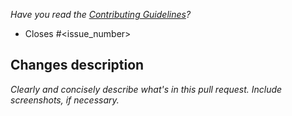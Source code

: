 *Have you read the [Contributing Guidelines](https://github.com/Appsilon/shiny.telemetry/blob/main/CONTRIBUTING.md)?*

- Closes #<issue_number>

## Changes description

*Clearly and concisely describe what's in this pull request. Include screenshots, if necessary.*
